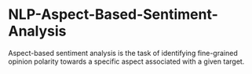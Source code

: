 # NLP-Aspect-Based-Sentiment-Analysis
Aspect-based sentiment analysis is the task of identifying fine-grained opinion polarity towards a specific aspect associated with a given target.
